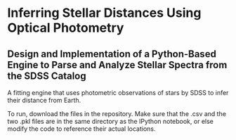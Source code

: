 # Inferring Stellar Distances Using Optical Photometry
## Design and Implementation of a Python-Based Engine to Parse and Analyze Stellar Spectra from the SDSS Catalog

A fitting engine that uses photometric observations of stars by SDSS to infer their distance from Earth.

To run, download the files in the repository. Make sure that the .csv and the two .pkl files are in the same directory as the IPython notebook, or else modify the code to reference their actual locations.
